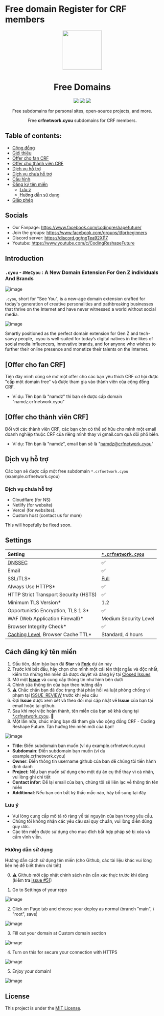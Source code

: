 # Free domain Register for CRF members

<p align="center"><img src="https://raw.githubusercontent.com/open-domains/register/main/media/icon.png" height="128"></p>
<h1 align="center">Free Domains</h1>

<p align="center">
  <a href="https://github.com/codingreshapefuture/Community/issues"><img src="https://img.shields.io/github/issues/codingreshapefuture/Community?label=issues&style=for-the-badge"></a>
  <a href="https://github.com/codingreshapefuture/Community/issues?q=is%3Aissue+is%3Aclosed"><img src="https://img.shields.io/github/issues-closed/codingreshapefuture/Community?label=issues&style=for-the-badge"></a>
  <a href="https://github.com/codingreshapefuture/Community/blob/main/LICENSE"><img src="https://img.shields.io/github/license/codingreshapefuture/Community?label=license&style=for-the-badge"></a>
</p>

<p align="center">Free subdomains for personal sites, open-source projects, and more.</p>
<p align="center">Free <b>crfnetwork.cyou</b> subdomains for CRF members.</p>

## Table of contents:
- [Cộng đồng](#socials)
- [Giới thiệu](#introduction)
- [Offer cho fan CRF](#offer-cho-fan-crf)
- [Offer cho thành viên CRF](#offer-cho-thành-viên-crf)
- [Dịch vụ hỗ trợ](#dịch-vụ-hỗ-trợ)
- [Dịch vụ chưa hỗ trợ](#dịch-vụ-chưa-hỗ-trợ)
- [Cấu hình](#settings)
- [Đăng ký tên miền](#cách-đăng-ký-tên-miền)
  - [Lưu ý](#lưu-ý)
  - [Hướng dẫn sử dụng](#hướng-dẫn-sử-dụng)
- [Giấp phép](#license)

## Socials

+ Our Fanpage: https://www.facebook.com/codingreshapefuture/
+ Join the groups: https://www.facebook.com/groups/itforbeginners
+ Discord server: https://discord.gg/ngTea92XP7
+ Youtube: https://www.youtube.com/c/CodingReshapeFuture

## Introduction

### `.cyou` -  `#WeCyou` : A New Domain Extension For Gen Z individuals And Brands

![image](https://user-images.githubusercontent.com/90561566/217713591-c4335c83-2ac1-423e-9232-78e545c5a4c4.png)

`.cyou`, short for "See You", is a new-age domain extension crafted for today's generation of creative personalities and pathbreaking businesses that thrive on the Internet and have never witnessed a world without social media.  

![image](https://user-images.githubusercontent.com/90561566/217001175-aff93907-8c0b-4f79-a190-3f2d83f90b00.png)

Smartly positioned as the perfect domain extension for Gen Z and tech-savvy people, .cyou is well-suited for today’s digital natives in the likes of social media influencers, innovative brands, and for anyone who wishes to further their online presence and monetize their talents on the Internet. 

## [Offer cho fan CRF]

Tiện đây mình cũng sẽ mở một offer cho các bạn yêu thích CRF cơ hội được "cấp một domain free" và được tham gia vào thành viên của cộng đồng CRF.
+ Ví dụ: Tên bạn là "namdz" thì bạn sẽ được cấp domain "namdz.crfnetwork.cyou"

## [Offer cho thành viên CRF]

Đối với các thành viên CRF, các bạn còn có thể sở hữu cho mình một email doanh nghiệp thuộc CRF của riêng mình thay vì gmail.com quá đỗi phổ biến.
+ Ví dụ: Tên bạn là "namdz", email bạn sẽ là "namdz@crfnetwork.cyou"

## Dịch vụ hỗ trợ

Các bạn sẽ được cấp một free subdomain `*.crfnetwork.cyou` (example.crfnetwork.cyou)

### Dịch vụ chưa hỗ trợ

+ Cloudflare (for NS)
+ Netlify (for website)
+ Vercel (for websites).
+ Custom host (contact us for more)

This will hopefully be fixed soon.

## Settings

| Setting | [`*.crfnetwork.cyou`](https://www.crfnetwork.cyou) |
| :--- | :--- |
| [DNSSEC](https://developers.cloudflare.com/dns/additional-options/dnssec) | ✅ |
| Email                                                | ✅ |
| SSL/TLS*                                             | [Full](https://developers.cloudflare.com/ssl/origin-configuration/ssl-modes/full/) |
| Always Use HTTPS*                                    | ✅ |
| HTTP Strict Transport Security (HSTS)                | ✅ |
| Minimum TLS Version*                                 | 1.2 | 
| Opportunistic Encryption, TLS 1.3*                   | ✅ | 
| WAF (Web Application Firewall)*                      | Medium Security Level | 
| Browser Integrity Check*                             | ✅ |
| [Caching Level](https://developers.cloudflare.com/cache/how-to/set-caching-levels), Browser Cache TTL* | Standard, 4 hours |

## Cách đăng ký tên miền

1. Đầu tiên, đảm bảo bạn đã **Star** và **[Fork](https://github.com/codingreshapefuture/Community/fork)** dự án này
2. Trước khi bắt đầu, hãy chọn cho mình một cái tên thật ngầu và độc nhất, kiểm tra những tên miền đã được duyệt và đăng ký tại [Closed Issues](https://github.com/codingreshapefuture/Community/issues?q=is%3Aissue+is%3Aclosed)
3. Mở một **[Issue](https://github.com/codingreshapefuture/Community/issues/new/choose)** và cung cấp thông tin như hình bên dưới
4. Chỉnh sửa thông tin của bạn theo hướng dẫn
5. :warning: Chắc chắn bạn đã đọc trạng thái phản hồi và luật phòng chống vi phạm tại [ISSUE_REVIEW](https://github.com/codingreshapefuture/Community/blob/main/ISSUE_REVIEW.md) trước khi yêu cầu
6. Đợi **Issue** được xem xét và theo dõi mọi cập nhật về **Issue** của bạn tại email hoặc tại github.
7. Sau khi mọi việc hoàn thành, tên miền của bạn sẽ khả dụng tại [\*.crfnetwork.cyou](https://www.crfnetwork.cyou/). :confetti_ball:
8. Một lần nữa, chúc mừng bạn đã tham gia vào cộng đồng CRF - Coding Reshape Future. Tận hưởng tên miền mới của bạn!

![image](https://user-images.githubusercontent.com/90561566/215926201-088c6729-f7ed-4a42-befb-bcee47ade350.png)

+ **Title**: Điền subdomain bạn muốn (ví dụ example.crfnetwork.cyou)
+ **Subdomain**: Điền subdomain bạn muốn (ví dụ example.crfnetwork.cyou)
+ **Owner**: Điền thông tin username github của bạn để chúng tôi tiến hành định danh
+ **Project**: Nếu bạn muốn sử dụng cho một dự án cụ thể thay vì cá nhân, vui lòng ghi chi tiết
+ **Contact infor**: Để lại email của bạn, chúng tôi sẽ liên lạc về thông tin tên miền
+ **Additional**: Nếu bạn còn bất kỳ thắc mắc nào, hãy bổ sung tại đây

### Lưu ý

+ Vui lòng cung cấp mô tả rõ ràng về tài nguyên của bạn trong yêu cầu.
+ Chúng tôi không nhận các yêu cầu sai quy chuẩn, vui lòng điền đúng quy ước.
+ Các tên miền được sử dụng cho mục đích bất hợp pháp sẽ bị xóa và cấm vĩnh viễn.

### Hướng dẫn sử dụng

Hướng dẫn cách sử dụng tên miền (cho Github, các tài liệu khác vui lòng liên hệ để biết thêm chi tiết)

0. :warning: Github mới cập nhật chính sách nên cần xác thực trước khi dùng (kiểm tra [issue #51](https://github.com/codingreshapefuture/Community/issues/51))

1. Go to Settings of your repo

![image](https://user-images.githubusercontent.com/90561566/215924891-665ed629-f506-438e-acdb-cf620f082df0.png)

2. Click on Page tab and choose your deploy as normal (branch "main", / "root", save)

![image](https://user-images.githubusercontent.com/90561566/215925123-6f04492e-ece6-40cd-87b8-04bb7c308d9e.png)

3. Fill out your domain at Custom domain section

![image](https://user-images.githubusercontent.com/90561566/217713061-a3a7587c-fc32-4071-b31b-85668baa203a.png)

4. Turn on this for secure your connection with HTTPS

![image](https://user-images.githubusercontent.com/90561566/215925530-ad0203f2-8f8d-4d63-be31-5050578ae3d5.png)

5. Enjoy your domain!

![image](https://user-images.githubusercontent.com/90561566/215926408-fe6e566e-1183-4982-b47c-4e6575f7b0bb.png)

## License

This project is under the [MIT License](https://github.com/codingreshapefuture/Community/blob/main/LICENSE).
